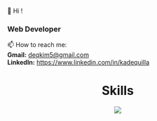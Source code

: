 👋 Hi ! <h3>Web Developer</h3>
 📫 How to reach me: <br> 
 <b>Gmail:</b> deqkim5@gmail.com <br>
 <b>LinkedIn:</b> https://www.linkedin.com/in/kadequilla

<h1 align="center">Skills</h1>
<p align="center">
  <a href="#">
    <img src="https://skillicons.dev/icons?i=git,docker,java,spring,javascript,typescript,vuejs,nuxtjs,flutter,dart" />
  </a>
</p>

